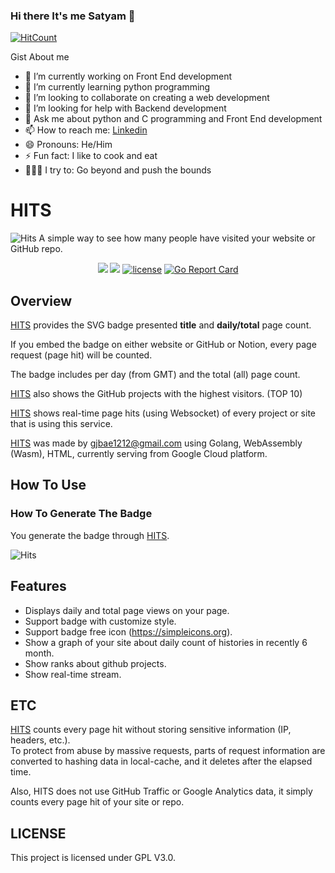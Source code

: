 ### Hi there It's me Satyam 👋

[![HitCount](http://hits.dwyl.com/Satyamkr20/Satyamkr20.svg)](http://hits.dwyl.com/Satyamkr20/Satyamkr20)

Gist About me

- 🔭 I’m currently working on Front End development
- 🌱 I’m currently learning python programming
- 👯 I’m looking to collaborate on creating a web development
- 🤔 I’m looking for help with Backend development
- 💬 Ask me about python and C programming and Front End development
- 📫 How to reach me: [Linkedin](https://www.linkedin.com/in/satyamkumar20/)
- 😄 Pronouns: He/Him
- ⚡ Fun fact: I like to cook and eat
- 👨🏻‍💻   I try to: Go beyond and push the bounds

# HITS

![Hits](https://storage.googleapis.com/hit-counter/main.png)
A simple way to see how many people have visited your website or GitHub repo.
<p align="center">
<a href="https://circleci.com/gh/gjbae1212/hit-counter"><img src="https://circleci.com/gh/gjbae1212/hit-counter.svg?style=svg"></a>
<a href="https://hits.seeyoufarm.com"><img src="https://hits.seeyoufarm.com/api/count/incr/badge.svg?url=https%3A%2F%2Fgithub.com%2Fgjbae1212%2Fhit-counter%2FREADME&count_bg=%2379C83D&title_bg=%23555555&icon=go.svg&icon_color=%2300ADD8&title=hits&edge_flat=false"/></a>
<a href="/LICENSE"><img src="https://img.shields.io/badge/license-GPL-blue.svg" alt="license" /></a>
<a href="https://goreportcard.com/report/github.com/gjbae1212/hit-counter"><img src="https://goreportcard.com/badge/github.com/gjbae1212/hit-counter" alt="Go Report Card" /></a> 
</p>

## Overview

[HITS](https://hits.seeyoufarm.com) provides the SVG badge presented **title** and **daily/total** page count.

If you embed the badge on either website or GitHub or Notion, every page request (page hit) will be counted.

The badge includes per day (from GMT) and the total (all) page count.

[HITS](https://hits.seeyoufarm.com) also shows the GitHub projects with the highest visitors. (TOP 10)

[HITS](https://hits.seeyoufarm.com) shows real-time page hits (using Websocket) of every project  or site that is using this service. 

[HITS](https://hits.seeyoufarm.com) was made by gjbae1212@gmail.com using Golang, WebAssembly (Wasm), HTML, currently serving from Google Cloud platform.
 
## How To Use
### How To Generate The Badge 
You generate the badge through [HITS](https://hits.seeyoufarm.com/#badge).

![Hits](https://storage.googleapis.com/hit-counter/gen.png)

## Features
- Displays daily and total page views on your page.  
- Support badge with customize style.
- Support badge free icon (https://simpleicons.org). 
- Show a graph of your site about daily count of histories in recently 6 month.
- Show ranks about github projects.
- Show real-time stream.
      
## ETC
[HITS](https://hits.seeyoufarm.com) counts every page hit without storing sensitive information (IP, headers, etc.).  
To protect from abuse by massive requests, parts of request information are converted to hashing data in local-cache, and it deletes after the elapsed time.

Also, HITS does not use GitHub Traffic or Google Analytics data, it simply counts every page hit of your site or repo.
  
## LICENSE
This project is licensed under GPL V3.0.
